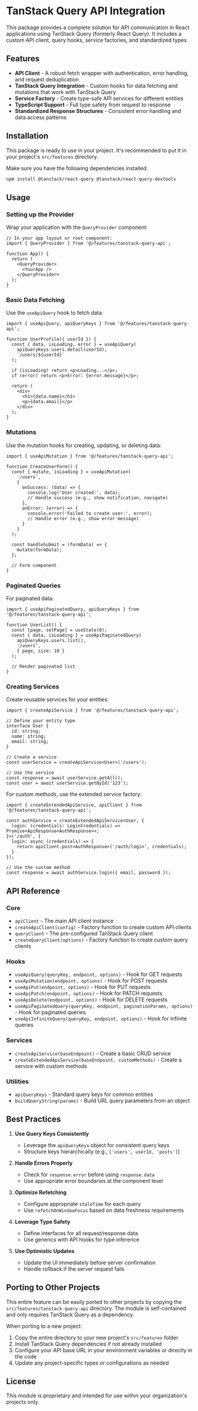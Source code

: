 # TanStack Query API Integration

This package provides a complete solution for API communication in React applications using TanStack Query (formerly React Query). It includes a custom API client, query hooks, service factories, and standardized types.

## Features

- **API Client** - A robust fetch wrapper with authentication, error handling, and request deduplication
- **TanStack Query Integration** - Custom hooks for data fetching and mutations that work with TanStack Query
- **Service Factory** - Create type-safe API services for different entities
- **TypeScript Support** - Full type safety from request to response
- **Standardized Response Structures** - Consistent error handling and data access patterns

## Installation

This package is ready to use in your project. It's recommended to put it in your project's `src/features` directory.

Make sure you have the following dependencies installed:

```bash
npm install @tanstack/react-query @tanstack/react-query-devtools
```

## Usage

### Setting up the Provider

Wrap your application with the `QueryProvider` component:

```tsx
// In your app layout or root component:
import { QueryProvider } from '@/features/tanstack-query-api';

function App() {
  return (
    <QueryProvider>
      <YourApp />
    </QueryProvider>
  );
}
```

### Basic Data Fetching

Use the `useApiQuery` hook to fetch data:

```tsx
import { useApiQuery, apiQueryKeys } from '@/features/tanstack-query-api';

function UserProfile({ userId }) {
  const { data, isLoading, error } = useApiQuery(
    apiQueryKeys.users.detail(userId),
    `/users/${userId}`
  );

  if (isLoading) return <p>Loading...</p>;
  if (error) return <p>Error: {error.message}</p>;

  return (
    <div>
      <h1>{data.name}</h1>
      <p>{data.email}</p>
    </div>
  );
}
```

### Mutations

Use the mutation hooks for creating, updating, or deleting data:

```tsx
import { useApiMutation } from '@/features/tanstack-query-api';

function CreateUserForm() {
  const { mutate, isLoading } = useApiMutation(
    '/users',
    {
      onSuccess: (data) => {
        console.log('User created:', data);
        // Handle success (e.g., show notification, navigate)
      },
      onError: (error) => {
        console.error('Failed to create user:', error);
        // Handle error (e.g., show error message)
      }
    }
  );

  const handleSubmit = (formData) => {
    mutate(formData);
  };

  // Form component
}
```

### Paginated Queries

For paginated data:

```tsx
import { useApiPaginatedQuery, apiQueryKeys } from '@/features/tanstack-query-api';

function UserList() {
  const [page, setPage] = useState(0);
  const { data, isLoading } = useApiPaginatedQuery(
    apiQueryKeys.users.list(),
    '/users',
    { page, size: 10 }
  );

  // Render paginated list
}
```

### Creating Services

Create reusable services for your entities:

```tsx
import { createApiService } from '@/features/tanstack-query-api';

// Define your entity type
interface User {
  id: string;
  name: string;
  email: string;
}

// Create a service
const userService = createApiService<User>('/users');

// Use the service
const response = await userService.getAll();
const user = await userService.getById('123');
```

For custom methods, use the extended service factory:

```tsx
import { createExtendedApiService, apiClient } from '@/features/tanstack-query-api';

const authService = createExtendedApiService<User, {
  login: (credentials: LoginCredentials) => Promise<ApiResponse<AuthResponse>>;
}>('/auth', {
  login: async (credentials) => {
    return apiClient.post<AuthResponse>('/auth/login', credentials);
  }
});

// Use the custom method
const response = await authService.login({ email, password });
```

## API Reference

### Core

- `apiClient` - The main API client instance
- `createApiClient(config)` - Factory function to create custom API clients
- `queryClient` - The pre-configured TanStack Query client
- `createQueryClient(options)` - Factory function to create custom query clients

### Hooks

- `useApiQuery(queryKey, endpoint, options)` - Hook for GET requests
- `useApiMutation(endpoint, options)` - Hook for POST requests
- `useApiPut(endpoint, options)` - Hook for PUT requests
- `useApiPatch(endpoint, options)` - Hook for PATCH requests
- `useApiDelete(endpoint, options)` - Hook for DELETE requests
- `useApiPaginatedQuery(queryKey, endpoint, paginationParams, options)` - Hook for paginated queries
- `useApiInfiniteQuery(queryKey, endpoint, options)` - Hook for infinite queries

### Services

- `createApiService(baseEndpoint)` - Create a basic CRUD service
- `createExtendedApiService(baseEndpoint, customMethods)` - Create a service with custom methods

### Utilities

- `apiQueryKeys` - Standard query keys for common entities
- `buildQueryString(params)` - Build URL query parameters from an object

## Best Practices

1. **Use Query Keys Consistently**
   - Leverage the `apiQueryKeys` object for consistent query keys
   - Structure keys hierarchically (e.g., `['users', userId, 'posts']`)

2. **Handle Errors Properly**
   - Check for `response.error` before using `response.data`
   - Use appropriate error boundaries at the component level

3. **Optimize Refetching**
   - Configure appropriate `staleTime` for each query
   - Use `refetchOnWindowFocus` based on data freshness requirements

4. **Leverage Type Safety**
   - Define interfaces for all request/response data
   - Use generics with API hooks for type inference

5. **Use Optimistic Updates**
   - Update the UI immediately before server confirmation
   - Handle rollback if the server request fails

## Porting to Other Projects

This entire feature can be easily ported to other projects by copying the `src/features/tanstack-query-api` directory. The module is self-contained and only requires TanStack Query as a dependency.

When porting to a new project:

1. Copy the entire directory to your new project's `src/features` folder
2. Install TanStack Query dependencies if not already installed
3. Configure your API base URL in your environment variables or directly in the code
4. Update any project-specific types or configurations as needed

## License

This module is proprietary and intended for use within your organization's projects only.
